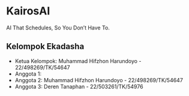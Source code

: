 # KairosAI

AI That Schedules, So You Don’t Have To.

## Kelompok Ekadasha

- Ketua Kelompok: Muhammad Hifzhon Harundoyo - 22/498269/TK/54647
- Anggota 1:
- Anggota 2: Muhammad Hifzhon Harundoyo - 22/498269/TK/54647
- Anggota 3: Deren Tanaphan - 22/503261/TK/54976
